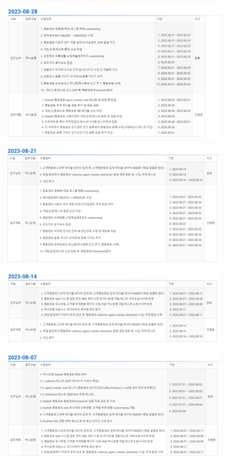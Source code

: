 ![Alt text](./img/image-25.png)

![Alt text](./img/image-26.png)

![Alt text](./img/image-27.png)

![Alt text](./img/image-28.png)